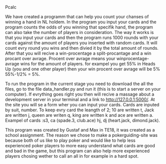 Pcalc

We have created a programm that can help you count your chanses of winning a hand in NL holdem. In the program you input your cards and the program counts the odds of you winning that specifik hand, the program can also take the number of players in consideration. The way it works is that you input your cards and then the program runs 1000 rounds with your cards against the amount of players you inserted with random cards. It will count evry round you wins and then divied it by the total amount of rounds. After that you will recive a win-procentage a split-procantage and a win procant over avrage. Procent over avrage means your winprocentage-avrage wins for the amount of players. for exampel you get 55% in Heads Up (you and one other player) then your win procent over avrage will be 5% 55%-1/2% = 5%. 

To run the program in the current stage you need to download the all the files, go to the file data_handler.py and run it (this is to start a server on your computer). If evrything goes right you then will recive a massage about a development server in your terminal and a link to http://127.0.0.1:5000/. At the site you will se a form wher you can input your cards. Cards are inputed by suit, number. To keep evry card the leangth of 2; 10 are written t, Jack are written j, queen are writen q, king are written k and ace are written a. Exampel of cards :s3, ca (spade.3, club.ace) hj, dj (heart.jack, dimond.jack). 

This program was created by Gustaf and Max in TE18, it was created as a school assignment. The reason we chose to make a pokerguiding-site was because both of us like to play poker and would like to help less experienced poker players to more easy understand what cards are good and bad in the game, but this program can also help more experienced players chosing wether to call an all in for example in a hard spot.

